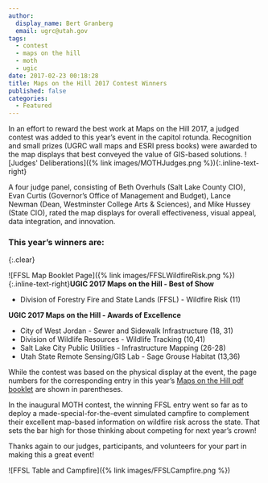 ```yaml
---
author:
  display_name: Bert Granberg
  email: ugrc@utah.gov
tags:
  - contest
  - maps on the hill
  - moth
  - ugic
date: 2017-02-23 00:18:28
title: Maps on the Hill 2017 Contest Winners
published: false
categories:
  - Featured
---
```


In an effort to reward the best work at Maps on the Hill 2017, a judged contest was added to this year’s event in the capitol rotunda.  Recognition and small prizes (UGRC wall maps and ESRI press books) were awarded to the map displays that best conveyed the value of GIS-based solutions. ![Judges' Deliberations]({% link images/MOTHJudges.png %}){:.inline-text-right}

A four judge panel, consisting of Beth Overhuls (Salt Lake County CIO), Evan Curtis (Governor’s Office of Management and Budget), Lance Newman (Dean, Westminster College Arts & Sciences), and Mike Hussey (State CIO), rated the map displays for overall effectiveness, visual appeal, data integration, and innovation.

### This year’s winners are:
{:.clear}

![FFSL Map Booklet Page]({% link images/FFSLWildfireRisk.png %}){:.inline-text-right}**UGIC 2017 Maps on the Hill - Best of Show**
- Division of Forestry Fire and State Lands (FFSL) - Wildfire Risk (11)

**UGIC 2017 Maps on the Hill - Awards of Excellence**
- City of West Jordan - Sewer and Sidewalk Infrastructure (18, 31)
- Division of Wildlife Resources - Wildlife Tracking (10,41)
- Salt Lake City Public Utilities - Infrastructure Mapping (26-28)
- Utah State Remote Sensing/GIS Lab - Sage Grouse Habitat (13,36)

While the contest was based on the physical display at the event, the page numbers for the corresponding entry in this year’s [Maps on the Hill pdf booklet](https://drive.google.com/file/d/1oKenAht7HQn_LFMe0dIvjwFsVQ08bnpT/view?usp=sharing) are shown in parentheses.

In the inaugural MOTH contest, the winning FFSL entry went so far as to deploy a made-special-for-the-event simulated campfire to complement their excellent map-based information on wildfire risk across the state. That sets the bar high for those thinking about competing for next year’s crown!

Thanks again to our judges, participants, and volunteers for your part in making this a great event!

![FFSL Table and Campfire]({% link images/FFSLCampfire.png %})
